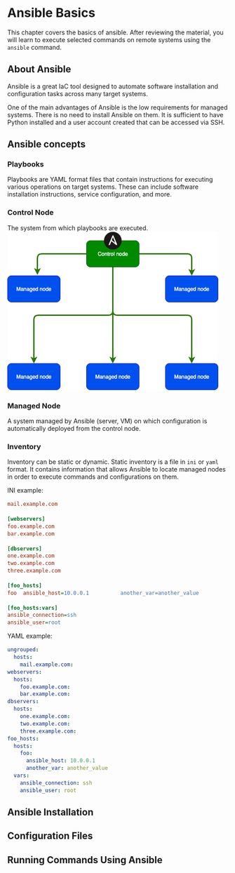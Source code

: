# Ansible Basics

This chapter covers the basics of ansible. After reviewing the material, you will learn to execute selected commands on remote systems using the `ansible` command.

## About Ansible

Ansible is a great IaC tool designed to automate software installation and configuration tasks across many target systems.

One of the main advantages of Ansible is the low requirements for managed systems. There is no need to install Ansible on them. It is sufficient to have Python installed and a user account created that can be accessed via SSH.

## Ansible concepts

### Playbooks

Playbooks are YAML format files that contain instructions for executing various operations on target systems. These can include software installation instructions, service configuration, and more.

### Control Node

The system from which playbooks are executed.
<picture>
  <source srcset="/assets/img/ansible-diagram.png" />
  <img src="/assets/img/ansible-diagram.png" />
</picture>

### Managed Node

A system managed by Ansible (server, VM) on which configuration is automatically deployed from the control node.

### Inventory
Inventory can be static or dynamic. Static inventory is a file in `ini` or `yaml` format. It contains information that allows Ansible to locate managed nodes in order to execute commands and configurations on them.

INI example:
```ini
mail.example.com

[webservers]
foo.example.com
bar.example.com

[dbservers]
one.example.com
two.example.com
three.example.com

[foo_hosts]
foo  ansible_host=10.0.0.1          another_var=another_value

[foo_hosts:vars]
ansible_connection=ssh
ansible_user=root
```

YAML example:
```yaml
ungrouped:
  hosts:
    mail.example.com:
webservers:
  hosts:
    foo.example.com:
    bar.example.com:
dbservers:
  hosts:
    one.example.com:
    two.example.com:
    three.example.com:
foo_hosts:
  hosts:
    foo:
      ansible_host: 10.0.0.1
      another_var: another_value
  vars:
    ansible_connection: ssh
    ansible_user: root
```

## Ansible Installation

<!--
* Wymagania control node
* Wymagania managed node
-->

## Configuration Files

## Running Commands Using Ansible

<!-- Ad-hoc tasks.
Use cases -->

<!-- https://docs.ansible.com/ansible/latest/command_guide/intro_adhoc.html#why-use-ad-hoc-commands -->

<!--
NOTATKI:

W 02-ansible playbook
* Ćwiczenia z yaml
*
-->
